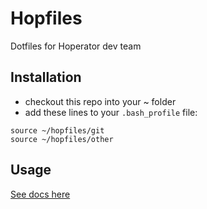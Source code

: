# Hopfiles
Dotfiles for Hoperator dev team

## Installation

- checkout this repo into your ~ folder
- add these lines to your `.bash_profile` file:

```
source ~/hopfiles/git
source ~/hopfiles/other
```

## Usage

[See docs here](https://docs.google.com/document/d/1a2p0LGeTXo4bH_vyDokusqXC0SmH18t86_zsySk1yLY/edit#) 


